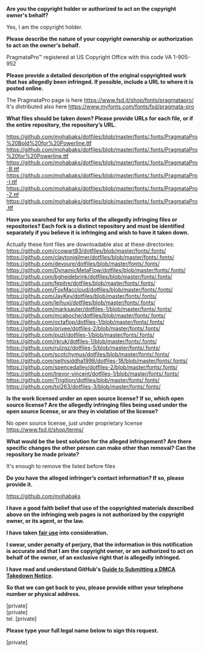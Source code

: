 **Are you the copyright holder or authorized to act on the copyright owner's behalf?**

Yes, I am the copyright holder.

**Please describe the nature of your copyright ownership or authorization to act on the owner's behalf.**

PragmataPro™ registered at US Copyright Office with this code VA 1-905-952

**Please provide a detailed description of the original copyrighted work that has allegedly been infringed. If possible, include a URL to where it is posted online.**

The PragmataPro page is here https://www.fsd.it/shop/fonts/pragmatapro/  
It's distributed also here https://www.myfonts.com/fonts/fsd/pragmata-pro

**What files should be taken down? Please provide URLs for each file, or if the entire repository, the repository’s URL.**

https://github.com/mohabaks/dotfiles/blob/master/fonts/.fonts/PragmataPro%20Bold%20for%20Powerline.ttf  
https://github.com/mohabaks/dotfiles/blob/master/fonts/.fonts/PragmataPro%20for%20Powerline.ttf  
https://github.com/mohabaks/dotfiles/blob/master/fonts/.fonts/PragmataPro-B.ttf  
https://github.com/mohabaks/dotfiles/blob/master/fonts/.fonts/PragmataPro-I.ttf  
https://github.com/mohabaks/dotfiles/blob/master/fonts/.fonts/PragmataPro-Z.ttf  
https://github.com/mohabaks/dotfiles/blob/master/fonts/.fonts/PragmataPro.ttf

**Have you searched for any forks of the allegedly infringing files or repositories? Each fork is a distinct repository and must be identified separately if you believe it is infringing and wish to have it taken down.**

Actually these font files are downloadable also at these directories:  
https://github.com/ccowart83/dotfiles/blob/master/fonts/.fonts/  
https://github.com/claytonjgilmer/dotfiles/blob/master/fonts/.fonts/  
https://github.com/devoure/dotfiles/blob/master/fonts/.fonts/  
https://github.com/DynamicMetaFlow/dotfiles/blob/master/fonts/.fonts/  
https://github.com/bgheidebrink/dotfiles/blob/master/fonts/.fonts/  
https://github.com/fepitre/dotfiles/blob/master/fonts/.fonts/  
https://github.com/FoxMaccloud/dotfiles/blob/master/fonts/.fonts/  
https://github.com/JayKey/dotfiles/blob/master/fonts/.fonts/  
https://github.com/leihuxi/dotfiles/blob/master/fonts/.fonts/  
https://github.com/marksauter/dotfiles-1/blob/master/fonts/.fonts/  
https://github.com/mcaboche/dotfiles/blob/master/fonts/.fonts/  
https://github.com/octaflop/dotfiles-1/blob/master/fonts/.fonts/  
https://github.com/orivee/dotfiles-2/blob/master/fonts/.fonts/  
https://github.com/puzl/dotfiles-1/blob/master/fonts/.fonts/  
https://github.com/rkruk/dotfiles-1/blob/master/fonts/.fonts/  
https://github.com/rulzgz/dotfiles-5/blob/master/fonts/.fonts/  
https://github.com/scotchymus/dotfiles/blob/master/fonts/.fonts/  
https://github.com/sethisiddha1998/dotfiles-18/blob/master/fonts/.fonts/  
https://github.com/spencedalley/dotfiles-2/blob/master/fonts/.fonts/  
https://github.com/trevor-vincent/dotfiles-1/blob/master/fonts/.fonts/  
https://github.com/Trigition/dotfiles/blob/master/fonts/.fonts/  
https://github.com/txl263/dotfiles-3/blob/master/fonts/.fonts/

**Is the work licensed under an open source license? If so, which open source license? Are the allegedly infringing files being used under the open source license, or are they in violation of the license?**

No open source license, just under proprietary license  
https://www.fsd.it/shop/terms/

**What would be the best solution for the alleged infringement? Are there specific changes the other person can make other than removal? Can the repository be made private?**

It's enough to remove the listed before files

**Do you have the alleged infringer’s contact information? If so, please provide it.**

https://github.com/mohabaks

**I have a good faith belief that use of the copyrighted materials described above on the infringing web pages is not authorized by the copyright owner, or its agent, or the law.**

**I have taken <a href="https://www.lumendatabase.org/topics/22">fair use</a> into consideration.**

**I swear, under penalty of perjury, that the information in this notification is accurate and that I am the copyright owner, or am authorized to act on behalf of the owner, of an exclusive right that is allegedly infringed.**

**I have read and understand GitHub's <a href="https://docs.github.com/articles/guide-to-submitting-a-dmca-takedown-notice/">Guide to Submitting a DMCA Takedown Notice</a>.**

**So that we can get back to you, please provide either your telephone number or physical address.**

[private]  
[private]  
tel. [private]

**Please type your full legal name below to sign this request.**

[private]
